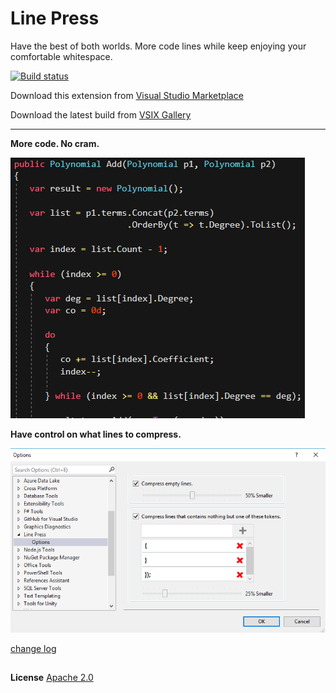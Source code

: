 # Line Press

Have the best of both worlds. More code lines while keep enjoying your comfortable whitespace.

<!-- Replace this badge with your own-->
[![Build status](https://ci.appveyor.com/api/projects/status/hv6uyc059rqbc6fj?svg=true)](https://ci.appveyor.com/project/omsharp/linepress)

<!-- Update the VS Gallery link after you upload the VSIX-->
Download this extension from [Visual Studio Marketplace](https://marketplace.visualstudio.com/items?itemName=OmarRwemi.LinePress)

Download the latest build from [VSIX Gallery](http://vsixgallery.com/extension/13d97f3e-75e2-4715-a444-715b5f39f0a4/)


---------------------------------------


**More code. No cram.**

![Sample1](screenshots/compare.gif) 



**Have control on what lines to compress.**

![Sample1](screenshots/Settings.png)


[change log](CHANGELOG.md)

##
**License**
[Apache 2.0](LICENSE)